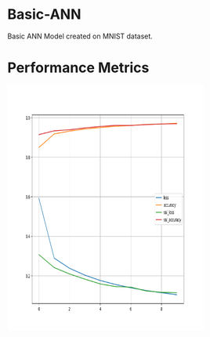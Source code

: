 # Basic-ANN
Basic ANN Model created on MNIST dataset.

# Performance Metrics
<img src="plots\performance.png" width="400" height="500">
